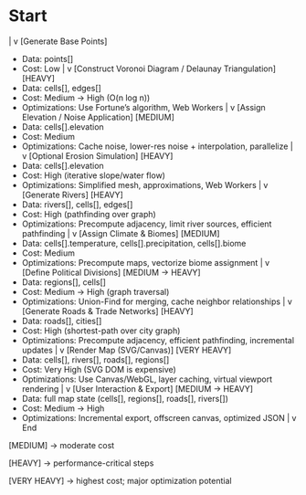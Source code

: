 # Start

  |
  v
[Generate Base Points]

- Data: points[]
- Cost: Low
  |
  v
[Construct Voronoi Diagram / Delaunay Triangulation] [HEAVY]
- Data: cells[], edges[]
- Cost: Medium → High (O(n log n))
- Optimizations: Use Fortune’s algorithm, Web Workers
  |
  v
[Assign Elevation / Noise Application] [MEDIUM]
- Data: cells[].elevation
- Cost: Medium
- Optimizations: Cache noise, lower-res noise + interpolation, parallelize
  |
  v
[Optional Erosion Simulation] [HEAVY]
- Data: cells[].elevation
- Cost: High (iterative slope/water flow)
- Optimizations: Simplified mesh, approximations, Web Workers
  |
  v
[Generate Rivers] [HEAVY]
- Data: rivers[], cells[], edges[]
- Cost: High (pathfinding over graph)
- Optimizations: Precompute adjacency, limit river sources, efficient pathfinding
  |
  v
[Assign Climate & Biomes] [MEDIUM]
- Data: cells[].temperature, cells[].precipitation, cells[].biome
- Cost: Medium
- Optimizations: Precompute maps, vectorize biome assignment
  |
  v
[Define Political Divisions] [MEDIUM → HEAVY]
- Data: regions[], cells[]
- Cost: Medium → High (graph traversal)
- Optimizations: Union-Find for merging, cache neighbor relationships
  |
  v
[Generate Roads & Trade Networks] [HEAVY]
- Data: roads[], cities[]
- Cost: High (shortest-path over city graph)
- Optimizations: Precompute adjacency, efficient pathfinding, incremental updates
  |
  v
[Render Map (SVG/Canvas)] [VERY HEAVY]
- Data: cells[], rivers[], roads[], regions[]
- Cost: Very High (SVG DOM is expensive)
- Optimizations: Use Canvas/WebGL, layer caching, virtual viewport rendering
  |
  v
[User Interaction & Export] [MEDIUM → HEAVY]
- Data: full map state (cells[], regions[], roads[], rivers[])
- Cost: Medium → High
- Optimizations: Incremental export, offscreen canvas, optimized JSON
  |
  v
End

[MEDIUM] → moderate cost

[HEAVY] → performance-critical steps

[VERY HEAVY] → highest cost; major optimization potential
